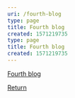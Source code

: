 ```yaml
---
uri: /fourth-blog
type: page
title: Fourth blog
created: 1571219735
type: page
title: Fourth blog
created: 1571219735
---
```


[Fourth blog][1]

[Return][2]

 [1]: /blog/fourth-blog
 [2]: /

